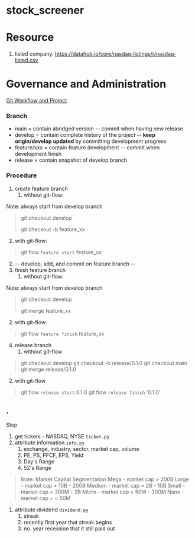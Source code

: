 # stock_screener

# Resource
1. listed company: https://datahub.io/core/nasdaq-listings/r/nasdaq-listed.csv

# Governance and Administration 
[Git Workflow and Project](https://www.atlassian.com/git/tutorials/comparing-workflows/gitflow-workflow)

### Branch
- main = contain abridged version -- commit when having new release
- develop = contain complete history of the project -- **keep origin/develop updated** by committing development progress
- feature/xxx = contain feature development -- commit when development finish 
- release = contain snapshot of develop branch

### Procedure
1. create feature branch
   1. without git-flow: 

Note: always start from develop branch

> git checkout develop` 
> 
> git checkout -b feature_xx

   2. with git-flow: 

> git flow `feature start` feature_xx

2. -- develop, add, and commit on feature branch -- 
3. finish feature branch 
   1. without git-flow: 

Note: always start from develop branch

> git checkout develop
>
> git merge feature_xx

   2. with git-flow:
> git flow `feature finish` feature_xx

4. release branch
   1. without git-flow 

> git checkout develop
> git checkout -b release/0.1.0
> git checkout main
> git merge release/0.1.0
   
   2. with git-flow
 
> git flow `release start` 0.1.0
> git flow `release finish` '0.1.0'

.
---

Step
1. get tickers - NASDAQ, NYSE `ticker.py`
2. attribute information `info.py`
   1. exchange, industry, sector, market cap, volume
   2. PE, PS, PFCF, EPS, Yield
   3. Day's Range
   4. 52's Range

> Note: Market Capital Segmentation
> Mega - market cap > 200B
> Large - market cap = 10B - 200B
> Medium - market cap = 2B - 10B
> Small - market cap = 300M - 2B 
> Micro - market cap = 50M - 300M
> Nano - market cap = < 50M

1. attribute dividend `dividend.py`
   1. streak
   2. recently first year that streak begins 
   3. no. year recession that it still paid out

   
   
  
